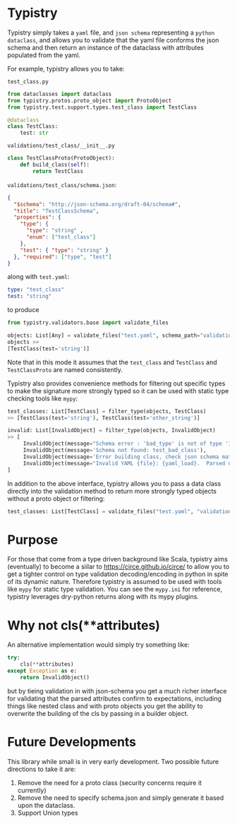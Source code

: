 # Typistry

Typistry simply takes a `yaml` file, and `json schema` representing a `python dataclass`, and allows you to validate that the yaml file conforms the json schema and then return an instance of the dataclass with attributes populated from the yaml.

For example, typistry allows you to take:

`test_class.py`
```python
from dataclasses import dataclass
from typistry.protos.proto_object import ProtoObject
from typistry.test.support.types.test_class import TestClass

@dataclass
class TestClass:
    test: str
```

`validations/test_class/__init__.py`

```python
class TestClassProto(ProtoObject):
    def build_class(self):
        return TestClass
```

`validations/test_class/schema.json`:

```json
{
  "$schema": "http://json-schema.org/draft-04/schema#",
  "title": "TestClassSchema",
  "properties": {
    "type": {
      "type": "string" ,
      "enum": ["test_class"]
    },
    "test": { "type": "string" }
  }, "required": ["type", "test"]
}
```
along with `test.yaml`:

```yaml
type: "test_class"
test: "string"
```

to produce

```python
from typistry.validators.base import validate_files

objects: List[Any] = validate_files("test.yaml", schema_path="validations/")
objects >>
[TestClass(test='string')]
```

Note that in this mode it assumes that the `test_class` and `TestClass` and `TestClassProto` are named consistently.

Typistry also provides convenience methods for filtering out specific types to make the signature more strongly typed so it can be used with static type checking tools like `mypy`:

```python
test_classes: List[TestClass] = filter_type(objects, TestClass) 
>> [TestClass(test='string'), TestClass(test='other_string')]

invalid: List[InvalidObject] = filter_type(objects, InvalidObject)
>> [
     InvalidObject(message="Schema error : 'bad_type' is not of type 'integer'"), 
     InvalidObject(message='Schema not found: test_bad_class'), 
     InvalidObject(message='Error building class, check json schema matches class definition'), 
     InvalidObject(message="Invalid YAML {file}: {yaml_load}.  Parsed object must contain 'type'")
]
```

In addition to the above interface, typistry allows you to pass a data class directly into the validation method to return more strongly typed objects without a proto object or filtering:


```python
test_classes: List[TestClass] = validate_files("test.yaml", "validations/", to_class = TestClass)
```

# Purpose
For those that come from a type driven background like Scala, typistry aims (eventually) to become a siilar to https://circe.github.io/circe/ to allow you to get a tighter control on type validation decoding/encoding in python in spite of its dynamic nature.  Therefore typistry is assumed to be used with tools like `mypy` for static type validation.  You can see the `mypy.ini` for reference, typistry leverages dry-python returns along with its mypy plugins.

# Why not cls(**attributes)

An alternative implementation would simply try something like:
```python
try:
    cls(**attributes)
except Exception as e:
    return InvalidObject()
```
but by tieing validation in with json-schema you get a much richer interface for validating that the parsed attributes confirm to expectations, including things like nested class and with proto objects you get the ability to overwrite the building of the cls by passing in a builder object.

# Future Developments
This library while small is in very early development.   Two possible future directions to take it are:

1. Remove the need for a proto class (security concerns require it currently)
2. Remove the need to specify schema.json and simply generate it based upon the dataclass.
3. Support Union types




